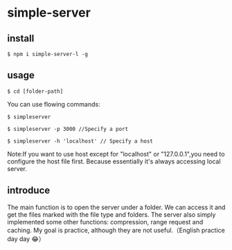 # simple-server

## install
```console
$ npm i simple-server-l -g
```

## usage

```console
$ cd [folder-path]
```

You can use flowing commands:

```console
$ simpleserver 
```

```console
$ simpleserver -p 3000 //Specify a port
```

```console
$ simpleserver -h 'localhost' // Specify a host
```
Note:If you want to use host except for "localhost" or "127.0.0.1",you need to configure the host file first.
Because essentially it's always accessing local server. 

## introduce
The main function is to open the server under a folder. We can access it and get the files marked with the file type and folders. The server also simply implemented some other functions: compression, range request and caching. My goal is practice, although they are not useful.（English practice day day 😂）
